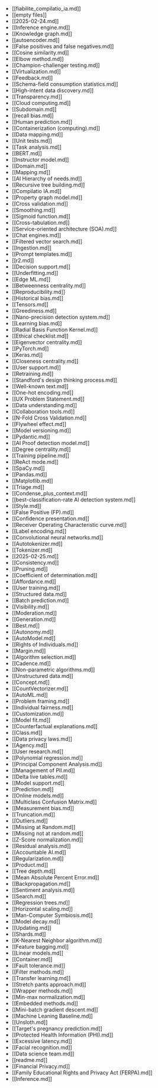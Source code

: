 - [[fiabilite_compilatio_ia.md]]
- [[empty files]]
- [[2025-02-24.md]]
- [[Inference engine.md]]
- [[Knowledge graph.md]]
- [[autoencoder.md]]
- [[False positives and false negatives.md]]
- [[Cosine similarity.md]]
- [[Elbow method.md]]
- [[Champion-challenger testing.md]]
- [[Virtualization.md]]
- [[Feedback.md]]
- [[Schema-field consumption statistics.md]]
- [[High-intent data discovery.md]]
- [[Transparency.md]]
- [[Cloud computing.md]]
- [[Subdomain.md]]
- [[recall bias.md]]
- [[Human prediction.md]]
- [[Containerization (computing).md]]
- [[Data mapping.md]]
- [[Unit tests.md]]
- [[Task analysis.md]]
- [[BERT.md]]
- [[Instructor model.md]]
- [[Domain.md]]
- [[Mapping.md]]
- [[AI Hierarchy of needs.md]]
- [[Recursive tree building.md]]
- [[Compilatio IA.md]]
- [[Property graph model.md]]
- [[Cross validation.md]]
- [[Smoothing.md]]
- [[Sigmoid function.md]]
- [[Cross-tabulation.md]]
- [[Service-oriented architecture (SOA).md]]
- [[Chat engines.md]]
- [[Filtered vector search.md]]
- [[Ingestion.md]]
- [[Prompt templates.md]]
- [[r2.md]]
- [[Decision support.md]]
- [[Underfitting.md]]
- [[Edge ML.md]]
- [[Betweenness centrality.md]]
- [[Reproducibility.md]]
- [[Historical bias.md]]
- [[Tensors.md]]
- [[Greediness.md]]
- [[Nano-precision detection system.md]]
- [[Learning bias.md]]
- [[Radial Basis Function Kernel.md]]
- [[Ethical checklist.md]]
- [[Eigenvector centrality.md]]
- [[PyTorch.md]]
- [[Keras.md]]
- [[Closeness centrality.md]]
- [[User support.md]]
- [[Retraining.md]]
- [[Standford's design thinking process.md]]
- [[Well-known text.md]]
- [[One-hot encoding.md]]
- [[UX Problem Statement.md]]
- [[Data understanding.md]]
- [[Collaboration tools.md]]
- [[N-Fold Cross Validation.md]]
- [[Flywheel effect.md]]
- [[Model versioning.md]]
- [[Pydantic.md]]
- [[AI Proof detection model.md]]
- [[Degree centrality.md]]
- [[Training pipeline.md]]
- [[ReAct mode.md]]
- [[SpaCy.md]]
- [[Pandas.md]]
- [[Matplotlib.md]]
- [[Triage.md]]
- [[Condense_plus_context.md]]
- [[best-classification-rate AI detection system.md]]
- [[Style.md]]
- [[False Positive (FP).md]]
- [[Confidence presentation.md]]
- [[Receiver Operating Characteristic curve.md]]
- [[Label encoding.md]]
- [[Convolutional neural networks.md]]
- [[Autotokenizer.md]]
- [[Tokenizer.md]]
- [[2025-02-25.md]]
- [[Consistency.md]]
- [[Pruning.md]]
- [[Coefficient of determination.md]]
- [[Affordance.md]]
- [[User training.md]]
- [[Structured data.md]]
- [[Batch prediction.md]]
- [[Visibility.md]]
- [[Moderation.md]]
- [[Generation.md]]
- [[Best.md]]
- [[Autonomy.md]]
- [[AutoModel.md]]
- [[Rights of Individuals.md]]
- [[Margin.md]]
- [[Algorithm selection.md]]
- [[Cadence.md]]
- [[Non-parametric algorithms.md]]
- [[Unstructured data.md]]
- [[Concept.md]]
- [[CountVectorizer.md]]
- [[AutoML.md]]
- [[Problem framing.md]]
- [[Individual fairness.md]]
- [[Customization.md]]
- [[Model fit.md]]
- [[Counterfactual explanations.md]]
- [[Class.md]]
- [[Data privacy laws.md]]
- [[Agency.md]]
- [[User research.md]]
- [[Polynomial regression.md]]
- [[Principal Component Analysis.md]]
- [[Management of PII.md]]
- [[Delta live tables.md]]
- [[Model support.md]]
- [[Prediction.md]]
- [[Online models.md]]
- [[Multiclass Confusion Matrix.md]]
- [[Measurement bias.md]]
- [[Truncation.md]]
- [[Outliers.md]]
- [[Missing at Random.md]]
- [[Missing not at random.md]]
- [[Z-Score normalization.md]]
- [[Residual analysis.md]]
- [[Accountable AI.md]]
- [[Regularization.md]]
- [[Product.md]]
- [[Tree depth.md]]
- [[Mean Absolute Percent Error.md]]
- [[Backpropagation.md]]
- [[Sentiment analysis.md]]
- [[Search.md]]
- [[Regression trees.md]]
- [[Horizontal scaling.md]]
- [[Man-Computer Symbiosis.md]]
- [[Model decay.md]]
- [[Updating.md]]
- [[Shards.md]]
- [[K-Nearest Neighbor algorithm.md]]
- [[Feature bagging.md]]
- [[Linear models.md]]
- [[Container.md]]
- [[Fault tolerance.md]]
- [[Filter methods.md]]
- [[Transfer learning.md]]
- [[Stretch pants approach.md]]
- [[Wrapper methods.md]]
- [[Min-max normalization.md]]
- [[Embedded methods.md]]
- [[Mini-batch gradient descent.md]]
- [[Machine Leaning Baseline.md]]
- [[Unsloth.md]]
- [[Target's pregnancy prediction.md]]
- [[Protected Health Information (PHI).md]]
- [[Excessive latency.md]]
- [[Facial recognition.md]]
- [[Data science team.md]]
- [[readme.md]]
- [[Financial Privacy.md]]
- [[Family Educational Rights and Privacy Act (FERPA).md]]
- [[Inference.md]]
